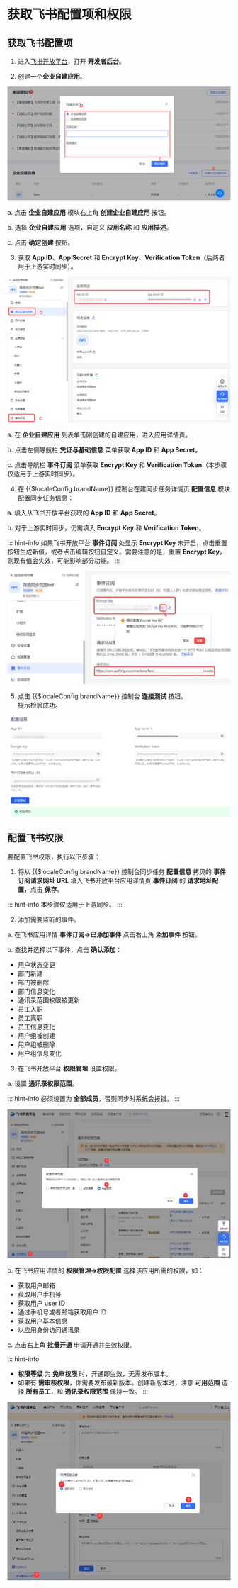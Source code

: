 # 获取飞书配置项和权限

<LastUpdated/>

## 获取飞书配置项

1. 进入[飞书开放平台](https://open.feishu.cn/)，打开 **开发者后台**。

2. 创建一个**企业自建应用**。

![](../../images/feishu-dev-background.png)

a. 点击 **企业自建应用** 模块右上角 **创建企业自建应用** 按钮。

b. 选择 **企业自建应用** 选项，自定义 **应用名称** 和 **应用描述**。

c. 点击 **确定创建** 按钮。

3. 获取 **App ID**、**App Secret** 和 **Encrypt Key**、**Verification Token**（后两者用于上游实时同步）。

![](../../images/feishu-acquire-config-info.png)

a. 在 **企业自建应用** 列表单击刚创建的自建应用，进入应用详情页。

b. 点击左侧导航栏 **凭证与基础信息** 菜单获取 **App ID** 和 **App Secret**。

c. 点击导航栏 **事件订阅** 菜单获取 **Encrypt Key** 和 **Verification Token**（本步骤仅适用于上游实时同步）。

4. 在 {{$localeConfig.brandName}} 控制台在建同步任务详情页 **配置信息** 模块配置同步任务信息：

a. 填入从飞书开放平台获取的 **App ID** 和 **App Secret**。
   
b. 对于上游实时同步，仍需填入 **Encrypt Key** 和 **Verification Token**。

::: hint-info
如果飞书开放平台 **事件订阅** 处显示 **Encrypt Key** 未开启，点击重置按钮生成新值，或者点击编辑按钮自定义。需要注意的是，重置 **Encrypt Key**，则现有值会失效，可能影响部分功能。
:::

![](../../images/encrypt-key.png)

5. 点击 {{$localeConfig.brandName}} 控制台 **连接测试** 按钮。</br>提示检验成功。

![](../../images/feishu-config-info.png)

## 配置飞书权限

要配置飞书权限，执行以下步骤：

1. 将从 {{$localeConfig.brandName}} 控制台同步任务 **配置信息** 拷贝的 **事件订阅请求网址 URL** 填入飞书开放平台应用详情页 **事件订阅** 的 **请求地址配置**，点击 **保存**。

::: hint-info
本步骤仅适用于上游同步。
:::

2. 添加需要监听的事件。

a. 在飞书应用详情 **事件订阅->已添加事件** 点击右上角 **添加事件** 按钮。

b. 查找并选择以下事件，点击 **确认添加**：</br>
   - 用户状态变更</br>
   - 部门新建</br>
   - 部门被删除</br>
   - 部门信息变化</br>
   - 通讯录范围权限被更新</br>
   - 员工入职</br>
   - 员工离职</br>
   - 员工信息变化</br>
   - 用户组被创建</br>
   - 用户组被删除</br>
   - 用户组信息变化</br>

3. 在飞书开放平台 **权限管理** 设置权限。

a. 设置 **通讯录权限范围**。

::: hint-info
必须设置为 **全部成员**，否则同步时系统会报错。
:::

![](../../images/privilege-management.png)

b. 在飞书应用详情的 **权限管理->权限配置** 选择该应用所需的权限，如：</br>
   - 获取用户邮箱</br>
   - 获取用户手机号</br>
   - 获取用户 user ID</br>
   - 通过手机号或者邮箱获取用户 ID</br>
   - 获取用户基本信息</br>
   - 以应用身份访问通讯录

c. 点击右上角 **批量开通** 申请开通并生效权限。

::: hint-info
* **权限等级** 为 **免审权限** 时，开通即生效，无需发布版本。
* 如果有 **需审核权限**，你需要发布最新版本。创建新版本时，注意 **可用范围** 选择 **所有员工**，和 **通讯录权限范围** 保持一致。
:::

![](../../images/new-version.png)